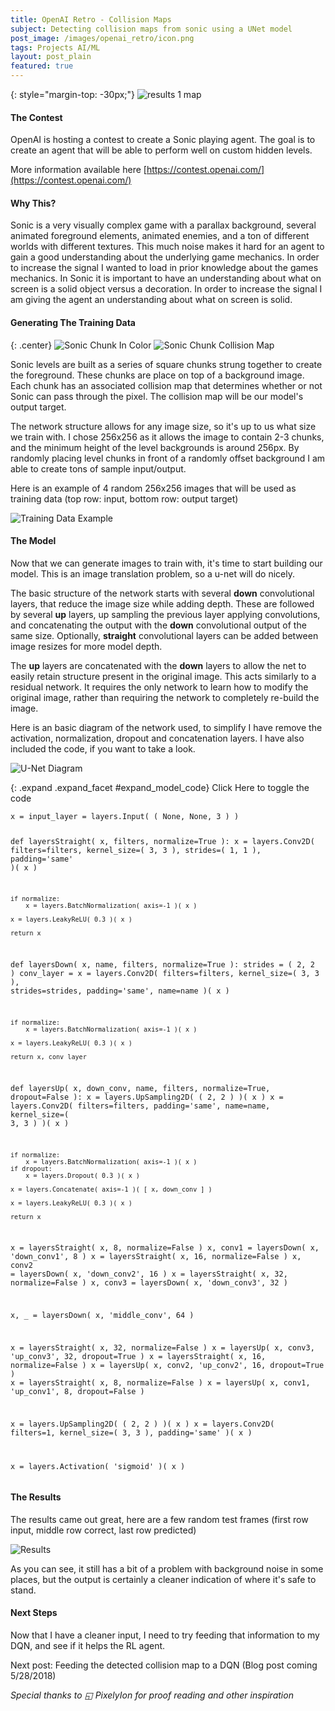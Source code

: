 ```yaml
---
title: OpenAI Retro - Collision Maps
subject: Detecting collision maps from sonic using a UNet model
post_image: /images/openai_retro/icon.png
tags: Projects AI/ML
layout: post_plain
featured: true
---
```


{: style="margin-top: -30px;"}
![results 1 map](/images/openai_retro/results.gif)

#### The Contest

OpenAI is hosting a contest to create a Sonic playing agent. The goal is to create 
an agent that will be able to perform well on custom hidden levels.

More information available here [https://contest.openai.com/](https://contest.openai.com/)

#### Why This?

Sonic is a very visually complex game with a parallax background, several animated 
foreground elements, animated enemies, and a ton of different worlds with different 
textures. This much noise makes it hard for an agent to gain a good understanding 
about the underlying game mechanics. In order to increase the signal I wanted to 
load in prior knowledge about the games mechanics. In Sonic it is important to have 
an understanding about what on screen is a solid object versus a decoration. In order 
to increase the signal I am giving the agent an understanding about what on screen 
is solid.

#### Generating The Training Data

{: .center}
![Sonic Chunk In Color](/images/openai_retro/chunk_color.png)
![Sonic Chunk Collision Map](/images/openai_retro/chunk_collision.png)

Sonic levels are built as a series of square chunks strung together to create the 
foreground. These chunks are place on top of a background image. Each chunk has 
an associated collision map that determines whether or not Sonic can pass through 
the pixel. The collision map will be our model's output target.

The network structure allows for any image size, so it's up to us what size we 
train with. I chose 256x256 as it allows the image to contain 2-3 chunks, and 
the minimum height of the level backgrounds is around 256px. By randomly placing
level chunks in front of a randomly offset background I am able to create tons
of sample input/output.

Here is an example of 4 random 256x256 images that will be used as training data 
(top row: input, bottom row: output target)

![Training Data Example](/images/openai_retro/training_data.png)

#### The Model

Now that we can generate images to train with, it's time to start building our model. 
This is an image translation problem, so a u-net will do nicely.

The basic structure of the network starts with several **down** convolutional layers, 
that reduce the image size while adding depth. These are followed by several **up** 
layers, up sampling the previous layer applying convolutions, and concatenating 
the output with the **down** convolutional output of the same size. Optionally, 
**straight** convolutional layers can be added between image resizes for more model 
depth.

The **up** layers are concatenated with the **down** layers to allow the net to 
easily retain structure present in the original image. This acts similarly to a 
residual network. It requires the only network to learn how to modify the original 
image, rather than requiring the network to completely re-build the image.

Here is an basic diagram of the network used, to simplify I have remove the activation, 
normalization, dropout and concatenation layers. I have also included the code,
if you want to take a look.

![U-Net Diagram](/images/openai_retro/unet_map.jpg)

{: .expand .expand_facet #expand_model_code}
Click Here to toggle the code
<div id="model_code" class="expand_block">
<pre><code>x = input_layer = layers.Input( ( None, None, 3 ) )

def layersStraight( x, filters, normalize=True ):
    x = layers.Conv2D(
        filters=filters,
        kernel_size=( 3, 3 ),
        strides=( 1, 1 ),
        padding='same'
    )( x )

    if normalize:
        x = layers.BatchNormalization( axis=-1 )( x )

    x = layers.LeakyReLU( 0.3 )( x )

    return x

def layersDown( x, name, filters, normalize=True ):
    strides = ( 2, 2 )
    conv_layer = x = layers.Conv2D(
        filters=filters,
        kernel_size=( 3, 3 ),
        strides=strides,
        padding='same',
        name=name
    )( x )
    
    if normalize:
        x = layers.BatchNormalization( axis=-1 )( x )

    x = layers.LeakyReLU( 0.3 )( x )

    return x, conv_layer

def layersUp( x, down_conv, name, filters, normalize=True, dropout=False ):
    x = layers.UpSampling2D( ( 2, 2 ) )( x )
    x = layers.Conv2D(
        filters=filters,
        padding='same',
        name=name,
        kernel_size=( 3, 3 )
    )( x )

    if normalize:
        x = layers.BatchNormalization( axis=-1 )( x )
    if dropout:
        x = layers.Dropout( 0.3 )( x )

    x = layers.Concatenate( axis=-1 )( [ x, down_conv ] )

    x = layers.LeakyReLU( 0.3 )( x )

    return x

x        = layersStraight( x, 8, normalize=False )
x, conv1 = layersDown( x, 'down_conv1', 8 )
x        = layersStraight( x, 16, normalize=False )
x, conv2 = layersDown( x, 'down_conv2', 16 )
x        = layersStraight( x, 32, normalize=False )
x, conv3 = layersDown( x, 'down_conv3', 32 )

x, _     = layersDown( x, 'middle_conv', 64 )

x        = layersStraight( x, 32, normalize=False )
x        = layersUp( x, conv3, 'up_conv3', 32, dropout=True )
x        = layersStraight( x, 16, normalize=False )
x        = layersUp( x, conv2, 'up_conv2', 16, dropout=True )
x        = layersStraight( x, 8, normalize=False )
x        = layersUp( x, conv1, 'up_conv1', 8, dropout=False )

x = layers.UpSampling2D( ( 2, 2 ) )( x )
x = layers.Conv2D(
    filters=1,
    kernel_size=( 3, 3 ), 
    padding='same'
)( x )

x = layers.Activation( 'sigmoid' )( x )</code></pre>
</div>

#### The Results

The results came out great, here are a few random test frames (first row input,
middle row correct, last row predicted)

![Results](/images/openai_retro/results.png)

As you can see, it still has a bit of a problem with background noise in some
places, but the output is certainly a cleaner indication of where it's safe to 
stand.

#### Next Steps

Now that I have a cleaner input, I need to try feeding that information to my
DQN, and see if it helps the RL agent.

Next post: Feeding the detected collision map to a DQN (Blog post coming 5/28/2018)

_Special thanks to  ◱ PixelyIon for proof reading and other inspiration_ 
